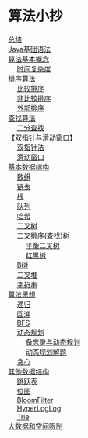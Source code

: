 


# 算法小抄  
[总结](/docs/summary.md)  
[Java基础语法](/docs/function/a-basic/JavaBasics.md)  
[算法基本概念](/docs/function/a-basic/notion.md)  
&emsp; [时间复杂度](/docs/function/a-basic/TimeComplexity.md)  
[排序算法](/docs/function/a-sort/sort.md)  
&emsp; [比较排序](/docs/function/a-sort/compare.md)  
&emsp; [非比较排序](/docs/function/a-sort/noCompare.md)  
&emsp; [外部排序](/docs/function/a-sort/externalSort.md)  
[查找算法](/docs/function/b-search/search.md)  
&emsp; [二分查找](/docs/function/b-search/BinarySearch.md)  
【双指针与滑动窗口】  
&emsp; [双指针法](/docs/function/d-doublePointer/DoublePointer.md)  
&emsp; [滑动窗口](/docs/function/d-doublePointer/SlidingWindow.md)  
[基本数据结构](/docs/function/c-structure/structure.md)  
&emsp; [数组](/docs/function/c-structure/array.md)  
&emsp; [链表](/docs/function/c-structure/Linked.md)  
&emsp; [栈](/docs/function/c-structure/stack.md)  
&emsp; [队列](/docs/function/c-structure/queue.md)  
&emsp; [哈希](/docs/function/c-structure/hash.md)   
&emsp; [二叉树](/docs/function/c-structure/tree.md)  
&emsp; [二叉排序(查找)树](/docs/function/c-structure/binarySort.md)  
&emsp; &emsp; [平衡二叉树](/docs/function/c-structure/AVL.md)  
&emsp; &emsp; [红黑树](/docs/function/c-structure/redBlack.md)  
&emsp; [B树](/docs/function/c-structure/BTree.md)  
&emsp; [二叉堆](/docs/function/c-structure/binaryReactor.md)  
&emsp; [字符串](/docs/function/c-structure/String.md)  
[算法思想](/docs/function/AlgorithmicIdea.md)  
&emsp; [递归](/docs/function/e-recursion/recursion.md)  
&emsp; [回溯](/docs/function/e-recursion/recall.md)  
&emsp; [BFS](/docs/function/e-recursion/BFS.md)  
&emsp; [动态规划](/docs/function/e-recursion/dynamic.md)  
&emsp; &emsp; [备忘录与动态规划](/docs/function/e-recursion/MemorandumAndDynamic.md)  
&emsp; &emsp; [动态规划解题](/docs/function/e-recursion/DynamicSolve.md)  
&emsp; [贪心](/docs/function/Greedy.md)  
[其他数据结构](/docs/function/g-complexStructure/otherStructure.md)  
&emsp; [跳跃表](/docs/function/g-complexStructure/SkipList.md)  
&emsp; [位图](/docs/function/g-complexStructure/BitMap.md)  
&emsp; [BloomFilter](/docs/function/g-complexStructure/BloomFilter.md)  
&emsp; [HyperLogLog](/docs/function/g-complexStructure/HyperLogLog.md)  
&emsp; [Trie](/docs/function/g-complexStructure/Trie.md)  
[大数据和空间限制](/docs/function/g-complexStructure/bigdata.md)  


